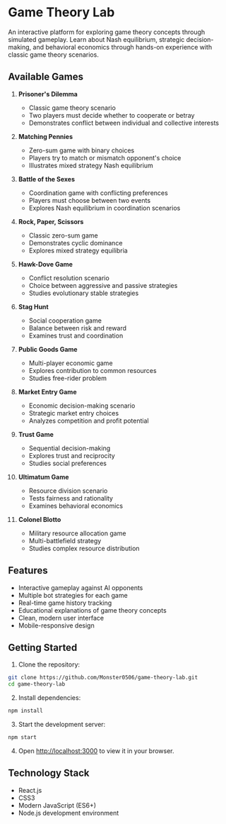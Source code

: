 # Game Theory Lab

An interactive platform for exploring game theory concepts through simulated gameplay. Learn about Nash equilibrium, strategic decision-making, and behavioral economics through hands-on experience with classic game theory scenarios.

## Available Games

1. **Prisoner's Dilemma**
   - Classic game theory scenario
   - Two players must decide whether to cooperate or betray
   - Demonstrates conflict between individual and collective interests

2. **Matching Pennies**
   - Zero-sum game with binary choices
   - Players try to match or mismatch opponent's choice
   - Illustrates mixed strategy Nash equilibrium

3. **Battle of the Sexes**
   - Coordination game with conflicting preferences
   - Players must choose between two events
   - Explores Nash equilibrium in coordination scenarios

4. **Rock, Paper, Scissors**
   - Classic zero-sum game
   - Demonstrates cyclic dominance
   - Explores mixed strategy equilibria

5. **Hawk-Dove Game**
   - Conflict resolution scenario
   - Choice between aggressive and passive strategies
   - Studies evolutionary stable strategies

6. **Stag Hunt**
   - Social cooperation game
   - Balance between risk and reward
   - Examines trust and coordination

7. **Public Goods Game**
   - Multi-player economic game
   - Explores contribution to common resources
   - Studies free-rider problem

8. **Market Entry Game**
   - Economic decision-making scenario
   - Strategic market entry choices
   - Analyzes competition and profit potential

9. **Trust Game**
   - Sequential decision-making
   - Explores trust and reciprocity
   - Studies social preferences

10. **Ultimatum Game**
    - Resource division scenario
    - Tests fairness and rationality
    - Examines behavioral economics

11. **Colonel Blotto**
    - Military resource allocation game
    - Multi-battlefield strategy
    - Studies complex resource distribution

## Features

- Interactive gameplay against AI opponents
- Multiple bot strategies for each game
- Real-time game history tracking
- Educational explanations of game theory concepts
- Clean, modern user interface
- Mobile-responsive design

## Getting Started

1. Clone the repository:
```bash
git clone https://github.com/Monster0506/game-theory-lab.git
cd game-theory-lab
```

2. Install dependencies:
```bash
npm install
```

3. Start the development server:
```bash
npm start
```

4. Open [http://localhost:3000](http://localhost:3000) to view it in your browser.

## Technology Stack

- React.js
- CSS3
- Modern JavaScript (ES6+)
- Node.js development environment
